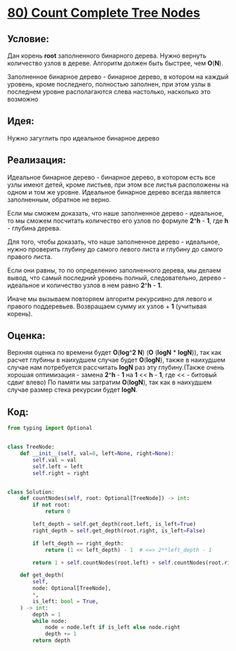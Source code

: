 # [**80) Count Complete Tree Nodes**](https://leetcode.com/problems/count-complete-tree-nodes/description/)

## **Условие:**

Дан корень **root** заполненного бинарного дерева. Нужно вернуть количество узлов в дереве. Алгоритм должен быть быстрее, чем **O**(**N**).

Заполненное бинарное дерево - бинарное дерево, в котором на каждый уровень, кроме последнего, полностью заполнен, при этом узлы в последнем уровне располагаются слева настолько, насколько это возможно

## **Идея:**

Нужно загуглить про идеальное бинарное дерево

## **Реализация:**

Идеальное бинарное дерево - бинарное дерево, в котором есть все узлы имеют детей, кроме листьев, при этом все листья расположены на одном и том же уровне. Идеальное бинарное дерево всегда является заполненным, обратное не верно.

Если мы сможем доказать, что наше заполненное дерево - идеальное, то мы сможем посчитать количество его узлов по формуле **2**^**h** - **1**, где **h** - глубина дерева.

Для того, чтобы доказать, что наше заполненное дерево - идеальное, нужно проверить глубину до самого левого листа и глубину до самого правого листа.

Если они равны, то по определению заполненного дерева, мы делаем вывод, что самый последний уровень полный, следовательно, дерево - идеальное и количество узлов в нем равно **2**^**h** - **1**.

Иначе мы вызываем повторяем алгоритм рекурсивно для левого и правого поддеревьев. Возвращаем сумму их узлов + **1** (учитывая корень).



## **Оценка:**

Верхняя оценка по времени будет **O**(**log**^**2** **N**) (**O** (**logN** * **logN**)), так как расчет глубины в наихудшем случае будет **O**(**logN**), также в наихудшем случае нам потребуется рассчитать **logN** раз эту глубину.(Также очень хорошая оптимизация - замена **2**^**h** - **1** на **1** << **h** - **1**, где << - битовый сдвиг влево) По памяти мы затратим **O**(**logN**), так как в наихудшем случае размер стека рекурсии будет **logN**.

## Код:
```python
from typing import Optional


class TreeNode:
    def __init__(self, val=0, left=None, right=None):
        self.val = val
        self.left = left
        self.right = right


class Solution:
    def countNodes(self, root: Optional[TreeNode]) -> int:
        if not root:
            return 0

        left_depth = self.get_depth(root.left, is_left=True)
        right_depth = self.get_depth(root.right, is_left=False)

        if left_depth == right_depth:
            return (1 << left_depth) - 1  # <=> 2**left_depth - 1

        return 1 + self.countNodes(root.left) + self.countNodes(root.right)

    def get_depth(
        self,
        node: Optional[TreeNode],
        *,
        is_left: bool = True,
    ) -> int:
        depth = 1
        while node:
            node = node.left if is_left else node.right
            depth += 1
        return depth

```

